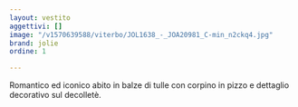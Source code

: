 ```yaml
---
layout: vestito
aggettivi: []
image: "/v1570639588/viterbo/JOL1638_-_JOA20981_C-min_n2ckq4.jpg"
brand: jolie
ordine: 1

---
```

Romantico ed iconico abito in balze di tulle con corpino in pizzo e dettaglio decorativo sul decolletè.